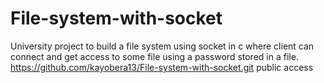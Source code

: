 # File-system-with-socket
University project to build a file system using socket in c where client can connect and get access to some file using a password stored in a file.
https://github.com/kayobera13/File-system-with-socket.git
public access
